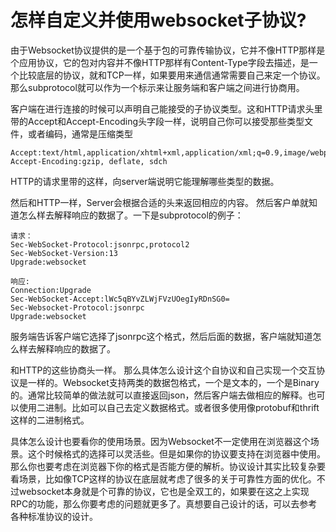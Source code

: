 # 怎样自定义并使用websocket子协议?

由于Websocket协议提供的是一个基于包的可靠传输协议，它并不像HTTP那样是个应用协议，它的包对内容并不像HTTP那样有Content-Type字段去描述，是一个比较底层的协议，就和TCP一样，如果要用来通信通常需要自己来定一个协议。那么subprotocol就可以作为一个标示来让服务端和客户端之间进行协商用。

客户端在进行连接的时候可以声明自己能接受的子协议类型。这和HTTP请求头里带的Accept和Accept-Encoding头字段一样，说明自己你可以接受那些类型文件，或者编码，通常是压缩类型   

```text
Accept:text/html,application/xhtml+xml,application/xml;q=0.9,image/webp,*/*;q=0.8
Accept-Encoding:gzip, deflate, sdch
```



HTTP的请求里带的这样，向server端说明它能理解哪些类型的数据。

然后和HTTP一样，Server会根据合适的头来返回相应的内容。 然后客户单就知道怎么样去解释响应的数据了。一下是subprotocol的例子：

```text
请求：
Sec-WebSocket-Protocol:jsonrpc,protocol2
Sec-WebSocket-Version:13
Upgrade:websocket

响应:
Connection:Upgrade
Sec-WebSocket-Accept:lWc5qBYvZLWjFVzUOegIyRDnSG0=
Sec-Websocket-Protocol:jsonrpc
Upgrade:websocket
```

服务端告诉客户端它选择了jsonrpc这个格式，然后后面的数据，客户端就知道怎么样去解释响应的数据了。

和HTTP的这些协商头一样。 那么具体怎么设计这个自协议和自己实现一个交互协议是一样的。Websocket支持两类的数据包格式，一个是文本的，一个是Binary的。通常比较简单的做法就可以直接返回json，然后客户端去做相应的解释。也可以使用二进制。比如可以自己去定义数据格式。或者很多使用像protobuf和thrift这样的二进制格式。

具体怎么设计也要看你的使用场景。因为Websocket不一定使用在浏览器这个场景。这个时候格式的选择可以灵活些。但是如果你的协议要支持在浏览器中使用。那么你也要考虑在浏览器下你的格式是否能方便的解析。协议设计其实比较复杂要看场景，比如像TCP这样的协议在底层就考虑了很多的关于可靠性方面的优化。不过websocket本身就是个可靠的协议，它也是全双工的，如果要在这之上实现RPC的功能，那么你要考虑的问题就更多了。真想要自己设计的话，可以去参考各种标准协议的设计。
